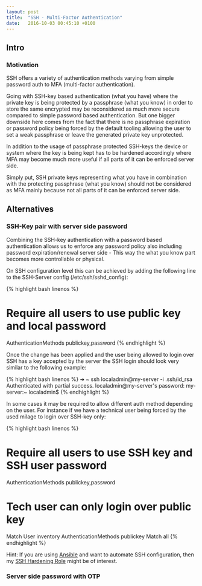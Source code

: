 ```yaml
---
layout: post
title:  "SSH - Multi-Factor Authentication"
date:   2016-10-03 00:45:10 +0100
---
```


## Intro

### Motivation

SSH offers a variety of authentication methods varying from simple password auth to MFA (multi-factor authentication).

Going with SSH-key based authentication (what you have) where the private key is being protected by a passphrase (what you know) in order to store the same encrypted may be reconsidered as much more secure compared to simple password based authentication.
But one bigger downside here comes from the fact that there is no passphrase expiration or password policy being forced by the default tooling allowing the user to set a weak passphrase or leave the generated private key unprotected.

In addition to the usage of passphrase protected SSH-keys the device or system where the key is being kept has to be hardened accordingly where MFA may become much more useful if all parts of it can be enforced server side.

Simply put, SSH private keys representing what you have in combination with the protecting passphrase (what you know) should not be considered as MFA mainly because not all parts of it can be enforced server side.

## Alternatives

### SSH-Key pair with server side password

Combining the SSH-key authentication with a password based authentication allows us to enforce any password policy also including password expiration/renewal server side - This way the what you know part becomes more controllable or physical.

On SSH configuration level this can be achieved by adding the following line to the SSH-Server config (/etc/ssh/sshd_config):

{% highlight bash linenos %}
# Require all users to use public key and local password
AuthenticationMethods publickey,password
{% endhighlight %}

Once the change has been applied and the user being allowed to login over SSH has a key accepted by the server the SSH login should look very similar to the following example:

{% highlight bash linenos %}
➜  ~ ssh localadmin@my-server -i .ssh/id_rsa
Authenticated with partial success.
localadmin@my-server's password:
my-server:~ localadmin$
{% endhighlight %}

In some cases it may be required to allow different auth method depending on the user. For instance if we have a technical user being forced by the used milage to login over SSH-key only:

{% highlight bash linenos %}
# Require all users to use SSH key and SSH user password
AuthenticationMethods publickey,password

# Tech user can only login over public key
Match User inventory
    AuthenticationMethods publickey
Match all
{% endhighlight %}

Hint: If you are using [Ansible](https://www.ansible.com/) and want to automate SSH configuration, then my [SSH Hardening Role](https://github.com/polster/ansible-ssh-hardening) might be of interest.

### Server side password with OTP
